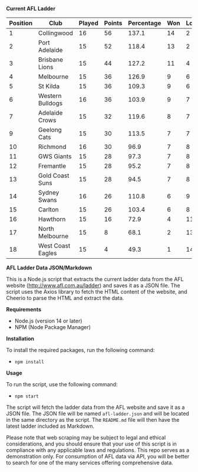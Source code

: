 **Current AFL Ladder**

| Position | Club | Played | Points | Percentage | Won | Lost | Drawn | PF | PA |
| -------- | ---- | ------ | ------ | ---------- | --- | ---- | ----- | -- | -- |
| 1 | Collingwood | 16 | 56 | 137.1 | 14 | 2 | 0 | 1485 | 1083 |
| 2 | Port Adelaide | 15 | 52 | 118.4 | 13 | 2 | 0 | 1434 | 1211 |
| 3 | Brisbane Lions | 15 | 44 | 127.2 | 11 | 4 | 0 | 1469 | 1155 |
| 4 | Melbourne | 15 | 36 | 126.9 | 9 | 6 | 0 | 1345 | 1060 |
| 5 | St Kilda | 15 | 36 | 109.3 | 9 | 6 | 0 | 1180 | 1080 |
| 6 | Western Bulldogs | 16 | 36 | 103.9 | 9 | 7 | 0 | 1301 | 1252 |
| 7 | Adelaide Crows | 15 | 32 | 119.6 | 8 | 7 | 0 | 1456 | 1217 |
| 9 | Geelong Cats | 15 | 30 | 113.5 | 7 | 7 | 1 | 1392 | 1226 |
| 10 | Richmond | 16 | 30 | 96.9 | 7 | 8 | 1 | 1272 | 1313 |
| 11 | GWS Giants | 15 | 28 | 97.3 | 7 | 8 | 0 | 1244 | 1279 |
| 12 | Fremantle | 15 | 28 | 95.2 | 7 | 8 | 0 | 1217 | 1278 |
| 13 | Gold Coast Suns | 15 | 28 | 94.5 | 7 | 8 | 0 | 1195 | 1265 |
| 14 | Sydney Swans | 16 | 26 | 110.8 | 6 | 9 | 1 | 1426 | 1287 |
| 15 | Carlton | 15 | 26 | 103.4 | 6 | 8 | 1 | 1172 | 1133 |
| 16 | Hawthorn | 15 | 16 | 72.9 | 4 | 11 | 0 | 1050 | 1441 |
| 17 | North Melbourne | 15 | 8 | 68.1 | 2 | 13 | 0 | 1074 | 1577 |
| 18 | West Coast Eagles | 15 | 4 | 49.3 | 1 | 14 | 0 | 907 | 1838 |

**AFL Ladder Data JSON/Markdown**

This is a Node.js script that extracts the current ladder data from the AFL website (http://www.afl.com.au/ladder) and saves it as a JSON file. The script uses the Axios library to fetch the HTML content of the website, and Cheerio to parse the HTML and extract the data.

**Requirements**

- Node.js (version 14 or later)
- NPM (Node Package Manager)

**Installation**

To install the required packages, run the following command:

 - `npm install`

**Usage**

To run the script, use the following command:

 - `npm start`

The script will fetch the ladder data from the AFL website and save it as a JSON file. The JSON file will be named `afl-ladder.json` and will be located in the same directory as the script. The `README.md` file will then have the latest ladder included as Markdown.

Please note that web scraping may be subject to legal and ethical considerations, and you should ensure that your use of this script is in compliance with any applicable laws and regulations. This repo serves as a demonstration only. For consumption of AFL data via API, you will be better to search for one of the many services offering comprehensive data.
